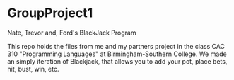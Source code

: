 # GroupProject1
Nate, Trevor and, Ford's BlackJack Program

This repo holds the files from me and my partners project in the class CAC 310 "Programming Languages" at Birmingham-Southern College.
We made an simply iteration of Blackjack, that allows you to add your pot, place bets, hit, bust, win, etc.
